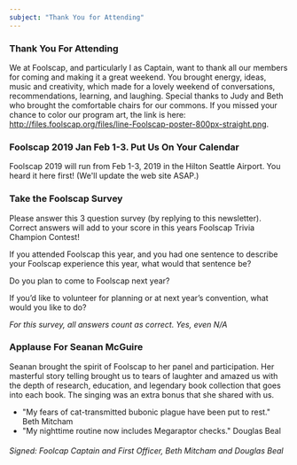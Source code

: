 ```yaml
---
subject: "Thank You for Attending"
---
```


### Thank You For Attending
We at Foolscap, and particularly I as Captain, want to thank all our members for coming and making it a great weekend. You brought energy, ideas, music and creativity, which made for a lovely weekend of conversations, recommendations, learning, and laughing. Special thanks to Judy and Beth who brought the comfortable chairs for our commons. If you missed your chance to color our program art, the link is here: http://files.foolscap.org/files/line-Foolscap-poster-800px-straight.png.

### Foolscap 2019 Jan Feb 1-3. Put Us On Your Calendar
Foolscap 2019 will run from Feb 1-3, 2019 in the Hilton Seattle Airport. You heard it here first! (We'll update the web site ASAP.)

### Take the Foolscap Survey
Please answer this 3 question survey (by replying to this newsletter). Correct answers will add to your score in this years Foolscap Trivia Champion Contest!

If you attended Foolscap this year, and you had one sentence to describe your Foolscap experience this year, what would that sentence be?

Do you plan to come to Foolscap next year?

If you’d like to volunteer for planning or at next year’s convention, what would you like to do?

*For this survey, all answers count as correct. Yes, even N/A*

### Applause For Seanan McGuire
Seanan brought the spirit of Foolscap to her panel and participation. Her masterful story telling brought us to tears of
laughter and amazed us with the depth of research, education, and legendary book collection that goes into each book. The 
singing was an extra bonus that she shared with us.
- "My fears of cat-transmitted bubonic plague have been put to rest." Beth Mitcham
- "My nighttime routine now includes Megaraptor checks." Douglas Beal

###### Signed: Foolcap Captain and First Officer, Beth Mitcham and Douglas Beal
